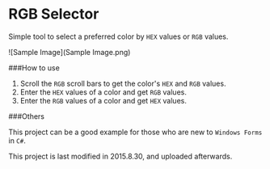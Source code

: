 RGB Selector
==========

Simple tool to select a preferred color by `HEX` values or `RGB` values.

![Sample Image](Sample Image.png)

###How to use

1. Scroll the `RGB` scroll bars to get the color's `HEX` and `RGB` values.
2. Enter the `HEX` values of a color and get `RGB` values.
3. Enter the `RGB` values of a color and get `HEX` values.

###Others

This project can be a good example for those who are new to `Windows Forms` in `C#`.

This project is last modified in 2015.8.30, and uploaded afterwards.